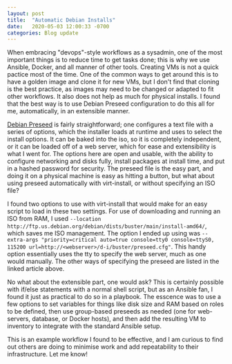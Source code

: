 ```yaml
---
layout: post
title:  "Automatic Debian Installs"
date:   2020-05-03 12:00:33 -0700
categories: Blog update 
---
```


When embracing "devops"-style workflows as a sysadmin, one of the most important things is to reduce time to get tasks done; this is why we use Ansible, Docker, and all manner of other tools. Creating VMs is not a quick pactice most of the time. One of the common ways to get around this is to have a golden image and clone it for new VMs, but I don't find that cloning is the best practice, as images may need to be changed or adapted to fit other workflows. It also does not help as much for physical installs. I found that the best way is to use Debian Preseed configuration to do this all for me, automatically, in an extensible manner.

[Debian Preseed](https://wiki.debian.org/DebianInstaller/Preseed) is fairly straightforward; one configures a text file with a series of options, which the installer loads at runtime and uses to select the install options. It can be baked into the iso, so it is completely independent, or it can be loaded off of a web server, which for ease and extensibility is what I went for. The options here are open and usable, with the ability to configure networking and disks fully, install packages at install time, and put in a hashed password for security. The preseed file is the easy part, and doing it on a physical machine is easy as hitting a button, but what about using preseed automatically with virt-install, or without specifying an ISO file?

I found two options to use with virt-install that would make for an easy script to load in these two settings. For use of downloading and running an ISO from RAM, I used `--location http://ftp.us.debian.org/debian/dists/buster/main/install-amd64/`, which saves me ISO management. The option I ended up using was `--extra-args "priority=critical auto=true console=tty0 console=ttyS0, 115200 url=http://<webserver>/d-i/buster/preseed.cfg"`. This handy option essentially uses the tty to specify the web server, much as one would manually. The other ways of specifying the preseed are listed in the linked article above.

No what about the extensible part, one would ask? This is certainly possible with if/else statements with a normal shell script, but as an Ansible fan, I found it just as practical to do so in a playbook. The esscence was to use a few options to set variables for things like disk size and RAM based on roles to be defined, then use group-based preseeds as needed (one for web-servers, database, or Docker hosts), and then add the resulting VM to inventory to integrate with the standard Ansible setup.

This is an example workflow I found to be effective, and I am curious to find out others are doing to minimise work and add repeatability to their infrastructure. Let me know!
